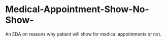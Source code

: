 # Medical-Appointment-Show-No-Show-
An EDA on reasons why patient will show for medical appointments or not.
